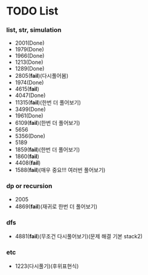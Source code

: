 # TODO List

### list, str, simulation
- 2001(Done)
- 1979(Done)
- 1966(Done)
- 1213(Done)
- 1289(Done)
- 2805(**fail**)(다시풀어봄)
- 1974(Done)
- 4615(**fail**)
- 4047(Done)
- 11315(**fail**)(한번 더 풀어보기)
- 3499(Done)
- 1961(Done)
- 6109(**fail**)(한번 더 풀어보기)
- 5656
- 5356(Done)
- 5189
- 1859(**fail**)(한번 더 풀어보기)
- 1860(**fail**)
- 4408(**fail**)
- 1588(**fail**)(매우 중요!!! 여러번 풀어보기)

### dp or recursion
- 2005
- 4869(**fail**)(재귀로 한번 더 풀어보기)

### dfs
- 4881(**fail**)(무조건 다시풀어보기)(문제 해결 기본 stack2)

### etc
- 1223(다시풀기)(후위표현식)